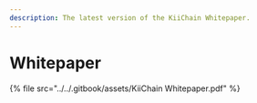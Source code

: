 ```yaml
---
description: The latest version of the KiiChain Whitepaper.
---
```


# Whitepaper



{% file src="../../.gitbook/assets/KiiChain Whitepaper.pdf" %}
